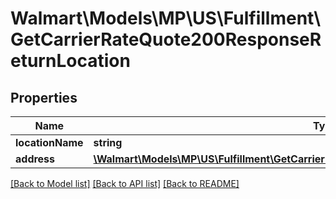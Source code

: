 # Walmart\Models\MP\US\Fulfillment\GetCarrierRateQuote200ResponseReturnLocation

## Properties

Name | Type | Description | Notes
------------ | ------------- | ------------- | -------------
**locationName** | **string** |  |
**address** | [**\Walmart\Models\MP\US\Fulfillment\GetCarrierRateQuote200ResponseOriginLocationAddress**](GetCarrierRateQuote200ResponseOriginLocationAddress.md) |  |


[[Back to Model list]](./) [[Back to API list]](../../../../../README.md#supported-apis) [[Back to README]](../../../../../README.md)
